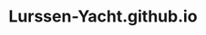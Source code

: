 # Lurssen-Yacht.github.io


<html>
    <head></head>
    <link rel="stylesheet" href="css/reset.css">
    <link rel="stylesheet" href="css/design.css">
    <link href="https://fonts.googleapis.com/css2?family=Roboto&display=swap" rel="stylesheet">
    <link rel="stylesheet" href="sass/design.css">
    <style>


        .div1 {
            display: flex;
        }
        .div2 {
            display: flex;
        }
        .div3 {
            display: flex;
        }
        .div4 {
            display: flex;
        }

        .col-12 .item-form{
            width: 516px;
        }
        .icon-featured-profile span {
            display: block;
        }
    </style>

    <body>
        <header>
    <div id="header">
            <div class="navbar">
            <div class="container flex">
                <div class="header-logo">
                <a href="#"><img src="images/lurssen-header.png"></a>
                </div>
                <div class="main-nav" >
                    <ul class="flex ">
                        <li><a href="#">Yacht Service</a></li>
                        <li><a href="#">Yacht Sales</a></li>
                        <li><a href="#">Services</a></li>
                        <li><a href="#">Blog</a></li>
                        <li><a href="#">Contact</a></li>
                    </ul>
                </div>
                <div class="main-icons">
                    <ul class="flex">
                    <li><a href="#"><img src="images/search-icon.png"></a></li>
                    <li><a href="#"><img src="images/profile-icon.png"/></a></li>
                    <li><a href="#"><img src="images/shopping-icon.png"></a></li>
                    </ul>
                </div>
            </div>
            
        </div>
        </header>
        <main>
        <div class="container-text">
            <div class="slider">
                <h1>Luxury Superyachts Since 1977</h1>
                <p>A luxury yacht charter allows you </br> to explore a variety of destionations.</br> 
                    Search for Powerboats, Sailboat charters.</p>
                
            
            <div class="book-now"><a href="#">Book Now</a>
            </div>
        </div>
        </div>

        </div>

        <!-- Yuxarıdakı hissələr header-la bağlıdır. Main Page-ə bağlıdır. -->

        <div id="about-us">
            <div class="about-us-img"></div>
            <div class="about-us-txt">
                <h1>About Us</h1>
                <h2>Who Are We?</h2>
                <br> <br>
                <p>Lorem ipsum dolor sit amet, consectetur adipiscing elit. Proin </br>
                    euismod mi eu mi semper, at rutrum lacus ultrices. Vestibulum </br>
                    bibendum ante ante, vel suscipit ipsum pharetra eget.
                </br>
                <br> 
                    Cras non arcu feugiat, hendrerit sem at, tristique ligula. Duis odio </br>
                    elit, facilisis vitae velit eu, malesuada tempor augue. Nullam </br>
                    elementum elementum quam id varius.
                </p>
                <div class="read-more"><a href="#">Read More</a></div>
            </div>
        </div>

        <!-- Yuxarıdakı hissə About Us-dır, Main Page-ə bağlıdır. -->

        <div id="about-us-descriptions">
            <div class="container-center flex">
                <div class="container-items-us">
                    <img src="images/anchor.png">
                    <h1>THE BEST QUALITY</h1>
                    <p>Cras non arcu feugiat, hendrerit <br>
                        sem at tristique ligula.</p>
                </div>
                <div class="container-items-us">
                    <img src="images/headphone.png">
                    <h1>CUSTOMER CARE</h1>
                    <p>Cras non arcu feugiat, hendrerit <br>
                        sem at tristique ligula.</p>
                </div>
                <div class="container-items-us">
                    <img src="images/dollar.png">
                    <h1>LOW PRICE</h1>
                    <p>Cras non arcu feugiat, hendrerit <br>
                        sem at tristique ligula.</p>
                </div>
            </div>
        </div>
        
        <!--  -->
        <div id="featured-boats-headline-txt">
        <h1>FEATURED BOATS</h1>
        </div>
        <div id="featured-boats">
            
            <div class="ft-boats-row">
                <div class="ft-boat-item">
                    <img src="images/boat-1.jpg">
                    <div class="featured-description">
                        <h2>Alexandra</h2>
                        <div class="icon-feature-holder">
                        <div class="icon-length"><img src="images/length-icon.png">30 M</div>
                        <div class="icon-featured-profile"><img src="images/ft-boats-profile-icon.png">5</div>
                        <div class="span-price"><span> <br> Price: $30.000/week</span> </div>   
                        <div class="featured-book-now"><a href="#">Book Now</a></div>
                    </div>
                    </div>
                </div>
            </div>
            <div class="ft-boats-row">
                <div class="ft-boat-item">
                    <img src="images/boat-2.jpg">
                    <div class="featured-description">
                        <h2>Anna Maria</h2>
                        <div class="icon-feature-holder">
                        <div class="icon-length"><img src="images/length-icon.png">24 M</div>
                        <div class="icon-featured-profile"><img src="images/ft-boats-profile-icon.png">3</div>
                        <span>Price: $24.000/week</span>
                        <div class="featured-book-now"><a href="#">Book Now</a></div>
                    </div>
                    </div>
                </div>
            </div>
            <div class="ft-boats-row">
                <div class="ft-boat-item">
                    <img src="images/boat-3.png">
                    <div class="featured-description">
                        <h2>Blue Moon</h2>
                        <div class="icon-feature-holder">
                        <div class="icon-length"><img src="images/length-icon.png">27 M</div>
                        <div class="icon-featured-profile"><img src="images/ft-boats-profile-icon.png">4</div>
                        <span>Price: $27.000/week</span>
                        <div class="featured-book-now"><a href="#">Book Now</a></div>
                    </div>
                    </div>
                </div>
            </div>
            <div class="ft-boats-row">
                <div class="ft-boat-item">
                    <img src="images/boat-4.png">
                    <div class="featured-description">
                        <h2>Alexandra</h2>
                        <div class="icon-feature-holder">
                        <div class="icon-length"><img src="images/length-icon.png">30 M</div>
                        <div class="icon-featured-profile"><img src="images/ft-boats-profile-icon.png">5</div>
                        <span>Price: $30.000/week</span>
                        <div class="featured-book-now"><a href="#">Book Now</a></div>
                    </div>
                    </div>
                </div>
            </div>
            <div class="ft-boats-row">
                <div class="ft-boat-item">
                    <img src="images/boat-5.png">
                    <div class="featured-description">
                        <h2>Anna Maria</h2>
                        <div class="icon-feature-holder">
                        <div class="icon-length"><img src="images/length-icon.png">24 M</div>
                        <div class="icon-featured-profile"><img src="images/ft-boats-profile-icon.png">3</div>
                        <span>Price: $24.000/week</span>
                        <div class="featured-book-now"><a href="#">Book Now</a></div>
                    </div>
                    </div>
                </div>
            </div>
            <div class="ft-boats-row">
                <div class="ft-boat-item">
                    <img src="images/boat-6.png">
                    <div class="featured-description">
                        <h2>Blue Moon</h2>
                        <div class="icon-feature-holder">
                        <div class="icon-length"><img src="images/length-icon.png">27 M</div>
                        <div class="icon-featured-profile"><img src="images/ft-boats-profile-icon.png">4</div>
                        <span>Price: $27.000/week</span>
                        <div class="featured-book-now">
                            <a href="#">Book Now</a>
                        </div>
                    </div>
                    </div>
                </div>
            </div>
        </div>

        <!--  -->
            <div id="video-content">
                <div class="overlay-bg-vd-content"></div>
                <div class="video-content-container">
                    <h1>TAKE A VIDEO TOUR</h1>
                    <h2>FUN AND ADVENTURE AWAITS</h2>
                    <div class="play-button-video">
                        <a href="#"><img src="images/play-button.png"></a>
                    </div>
                    <div class="book-now-video-play">
                        <a href="#">Book Now</a>
                    </div>
                </div>
                </div>
    
                <div id="video-content-and-row-form-div-space">
                    
                </div>
            <div id="row-from">
                    <div class="row-form">
                        <div class="col-6">
                            <img src="images/book-a-yacht.jpg">
                        </div>
                     <div class="col-6 display-flex margin-bottom direction-column justfiy-content-flex-start">
                        <div class="row-form">
                        <div class="col-12 margin-right-23px">
                            <h1>Book Now</h1>
                            <h2>BOOK A YACHT</h2>
                        </div>
                        </div>
                            <div class="row-form display-flex justfiy-content-flex-start ">
                                <div class="col-6">
                                    <div class="form-element">
                                        <label for="firstname">First Name</label>
                                        <input type="text" id="firstname" required>
                                    </div>
                                </div>
                                <div class="col-6 padding52px">
                                    <div class="form-element margin-right-23px">
                                        <label for="numberofpeople">Number of People</label>
                                        <input type="number" id="numberofpeople" min="1" required>
                                    </div>
                                </div>

                            </div>
                            <div class="row-form display-flex justfiy-content-flex-start">
                                <div class="col-6">
                                <div class="form-element">
                                    <label for="checkin">Check-in</label>
                                    <input type="date" id="checkin" required>
                                </div>
                            </div>
                            <div class="col-6 padding52px">
                                <div class="form-element">
                                    <label for="checkout">Check-out</label>
                                    <input type="date" id="checkout" required>
                                </div>
                            </div>
                        </div>
                        <div class="row-form justfiy-content-flex-start padding74px-right">
                            <select name="boattypes" id="boattypes" aria-placeholder="Choose a Boat">
                            <option value="carpediem">Carpe Diem</option>
                            <option value="qarabag">Qarabağ</option>
                            <option value="blackpearl">Black Pearl</option>
                            <option value="serenity">Serenity</option>
                            </select>
                        </div>
                        <div class="row-form display-flex justfiy-content-flex-start">
                            <div class="col-6">
                                <div class="form-element">
                                    <label for="email">Email</label>
                                    <input type="email" minlength="8" id="email" required>
                                </div>
                            </div>
                            <div class="col-6 padding52px">
                                <div class="form-element">
                                <label for="phonenumber">Phone Number</label>
                                <input type="tel" id="phonenumber" pattern="[0-9]{3}-[1-9]{2}-[0-9]{3}-[0-9]{2}-[0-9]{2}" required>
                            </div>
                        </div>
                        </div>
                        <div class="row-form">
                            <div class="col-12 padding23px">
                                <div class="dv12">
                                <div class="form-element">
                                    <label for="notes">Notes</label>
                                    <textarea name="notes" id="notes" cols="10" rows="30"></textarea>
                                </div>
                                </div>
                            </div>
                        </div>
                        <div class="book-now-form"><a href="#">Book Now</a></div>
                                
                        </div>
                    </div>
                </div>
            </div>

            <div id="row-form-and-what-customers-sayin-div-space"></div>
                    <!--  -->
                    <div id="what-customers-saying">
                        <div class="container-what-customers-saying">
                            <h1>WHAT CUSTOMERS SAYING</h1>
                            <div class="row-column-customers">
                                <div class="col-4">
                                    <p>There are many variations of passages of Lorem
                                        Ipsum available, but the majority have suffered
                                        alteration in some form, by injected humour, or
                                        randomised words.</p>
                                    <img src="images/’’.png">
                                    
                                </div>
                                <div class="col-4">
                                    <p>There are many variations of passages of Lorem
                                        Ipsum available, but the majority have suffered
                                        alteration in some form, by injected humour, or
                                        randomised words.</p>
                                    <img src="images/’’.png">
                                </div>
                                <div class="col-4">
                                    <p>There are many variations of passages of Lorem
                                        Ipsum available, but the majority have suffered
                                        alteration in some form, by injected humour, or
                                        randomised words.</p>
                                    <img src="images/’’.png">
                                </div>
                            </div>
                            <div class="customer-description-container display-flex">
                            <div class="col-4 position-relative  display-flex height-79px justfiy-content-flex-start border-color-white">
                                <div class="customer1">
                                    <img src="images/mary-ellen.png">
                                    <h3>Mary Ellen</h3>
                                    <span>Teacher</span>                                    
                                </div>
                            </div>
                            <div class="col-4 height-79px border-color-white justfiy-content-flex-start ">
                                <div class="customer2">
                                    <img src="images/arthur-harvey.png">
                                    <h3>Arthur Harvey</h3>
                                    <span>Developer</span>
                                </div>
                            </div>
                            <div class="col-4 height-79px border-color-white col-4-margin-top">
                                <div class="customer3">
                                    <img src="images/jane-smith.png">
                                <h3>Jane Smith</h3>
                                    <span>Manager</span>
                                </div>
                            </div>
                            
                            </div>

                        </div>
                            </div>
                            </main>
                        <footer>
                           <!--  -->
                    <div id="main-section-footer">
                        <div class="logo-footer">
                            <a href=""><img src="images/lurssen-footer.png"></a>
                        </div>
                        <div class="divv">
                        <div class="container-footer">
                            <div class="our-company">
                                <h1>OUR COMPANY</h1> <br>
                                <ul>
                                   <li><a href="#">About</a></li>
                                   <li><a href="#">News</a></li>
                                   <li><a href="#">Services</a></li>
                                   <li><a href="#">Projects</a></li>
                                </ul>
                            </div>
                            <div class="our-services">
                                <h1>OUR SERVICES</h1> <br>
                               
                                <ul>
                                    <li><a href="#">Industrial</a></li>
                                    <li><a href="#">Construction</a></li>
                                    <li><a href="#">Remodeling</a></li>
                                    <li><a href="#">Career</a></li>
                                </ul>
                            </div>
                            <div class="contact-footer">
                                <div class="div-container-footer">
                                <h1>CONTACT</h1> <br>
                                <ul>
                                    <li><a href="#">Help Center</a></li>
                                    <li><a href="#">Press</a></li>
                                    <li><a href="#">FAQ</a></li>
                                    <li><a href="#">Partners</a></li>
                                </ul>
                                </div>
                            </div>
                            <div class="events-footer">
                                <h1>EVENTS</h1> <br>
                                <ul>
                                    <li><a href="#">Regettas Calendar</a></li>
                                    <li><a href="#">Boat Shows</a></li>
                                    <li><a href="#">Owner's Dinners</a></li>
                                    <li><a href="#">Events Gallery</a></li>
                                </ul>
                            </div>
                        </div>
                    </div>
                    <div class="div-right-footer">
                    <div class="subscribe-div-footer">
                        <h1>SUBSCRIBE AND GET 10% OFF</h1>
                        <div class="footer-email-address">
                            <label for="email"></label>
                            <div class="divvv display-flex">
                            <input type="email" placeholder="     e-mail address" id="email">
                            <a href="#"><img src="images/email-arrow-right.png"></div></a>
                        </div>
                        <div class="follow-us-footer">
                            <h1>FOLLOW US</h1>
                            <div class="social-media-footer-container">
                            <div class="footer-ig">
                                <a href="#"><img src="images/footer-ig.png"></a>
                            </div>
                            <div class="footer-fb">
                                <a href=""><img src="images/footer-fb.png"></a>
                            </div>
                            <div class="footer-tw">
                                <a href=""><img src="images/footer-tw.png"></a>
                            </div>
                            <div class="footer-pi">
                                <a href=""><img src="images/footer-pi.png"></a>
                            </div>
                            </div>
                        </div>
                    </div>
                    </div>
                    </div>
                    </footer>
    </body>
</html>
